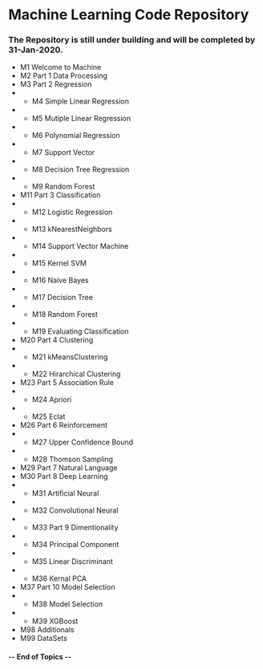 # Machine Learning Code Repository

### The Repository is still under building and will be completed by 31-Jan-2020.

- M1 Welcome to Machine
- M2 Part 1 Data Processing
- M3 Part 2 Regression
- - M4 Simple Linear Regression
- - M5 Mutiple Linear Regression
- - M6 Polynomial Regression
- - M7 Support Vector
- - M8 Decision Tree Regression
- - M9 Random Forest
- M11 Part 3 Classification
- - M12 Logistic Regression
- - M13 kNearestNeighbors
- - M14 Support Vector Machine
- - M15 Kernel SVM
- - M16 Naive Bayes
- - M17 Decision Tree
- - M18 Random Forest
- - M19 Evaluating Classification
- M20 Part 4 Clustering
- - M21 kMeansClustering
- - M22 Hirarchical Clustering
- M23 Part 5 Association Rule
- - M24 Apriori
- - M25 Eclat
- M26 Part 6 Reinforcement
- - M27 Upper Confidence Bound
- - M28 Thomson Sampling
- M29 Part 7 Natural Language
- M30 Part 8 Deep Learning
- - M31 Artificial Neural
- - M32 Convolutional Neural
- - M33 Part 9 Dimentionality
- - M34 Principal Component
- - M35 Linear Discriminant
- - M36 Kernal PCA
- M37 Part 10 Model Selection
- - M38 Model Selection
- - M39 XGBoost
- M98 Additionals
- M99 DataSets

#### -- End of Topics --
